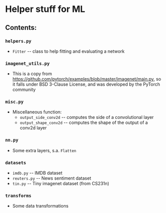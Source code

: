 # Helper stuff for ML

## Contents:

### `helpers.py`

- `Fitter` -- class to help fitting and evaluating a network

### `imagenet_utils.py`

- This is a copy from https://github.com/pytorch/examples/blob/master/imagenet/main.py, so it falls under BSD 3-Clause License, and was developed by the PyTorch community

### `misc.py`

- Miscellaneous function:
   - `output_side_conv2d` -- computes the side of a convolutional layer
   - `output_shape_conv2d` -- computes the shape of the output of a conv2d layer

### `nn.py`

- Some extra layers, s.a. `Flatten`

### `datasets`

- `imdb.py` -- IMDB dataset
- `reuters.py` -- News sentiment dataset
- `tin.py` -- Tiny imagenet dataset (from CS231n)

### `transforms`

- Some data transformations
